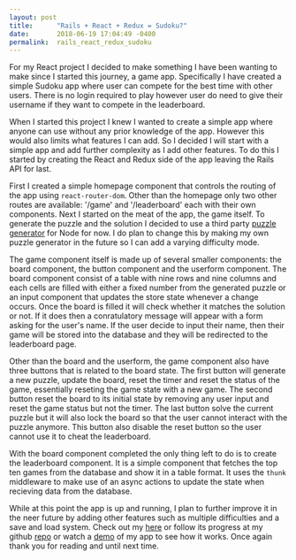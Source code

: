 ```yaml
---
layout: post
title:      "Rails + React + Redux = Sudoku?"
date:       2018-06-19 17:04:49 -0400
permalink:  rails_react_redux_sudoku
---
```



For my React project I decided to make something I have been wanting to make since I started this journey, a game app. Specifically I have created a simple Sudoku app where user can compete for the best time with other users. There is no login required to play however user do need to give their username if they want to compete in the leaderboard. 

When I started this project I knew I wanted to create a simple app where anyone can use without any prior knowledge of the app. However this would also limits what features I can add. So I decided I will start with a simple app and add further complexity as I add other features. To do this I started by creating the React and Redux side of the app leaving the Rails API for last. 

First I created a simple homepage component that controls the routing of the app using `react-router-dom`. Other than the homepage only two other routes are available: '/game' and '/leaderboard' each with their own components. Next I started on the meat of the app, the game itself. To generate the puzzle and the solution I decided to use a third party [puzzle generator](https://github.com/dachev/sudoku) for Node for now. I do plan to change this by making my own puzzle generator in the future so I can add a varying difficulty mode. 

The game component itself is made up of several smaller components: the board component, the button component and the userform component. The board component consist of a table with nine rows and nine columns and each cells are filled with either a fixed number from the generated puzzle or an input component that updates the store state whenever a change occurs. Once the board is filled it will check whether it matches the solution or not. If it does then a conratulatory message will appear with a form asking for the user's name. If the user decide to input their name, then their game will be stored into the database and they will be redirected to the leaderboard page. 

Other than the board and the userform, the game component also have three buttons that is related to the board state. The first button will generate a new puzzle, update the board, reset the timer and reset the status of the game, essentially reseting the game state with a new game. The second button reset the board to its initial state by removing any user input and reset the game status but not the timer. The last button solve the current puzzle but it will also lock the board so that the user cannot interact with the puzzle anymore. This button also disable the reset button so the user cannot use it to cheat the leaderboard. 

With the board component completed the only thing left to do is to create the leaderboard component. It is a simple component that fetches the top ten games from the database and show it in a table format. It uses the `thunk` middleware to make use of an async actions to update the state when recieving data from the database. 

While at this point the app is up and running, I plan to further improve it in the neer future by adding other features such as multiple difficulties and a save and load system. Check out my [here](https://react-sudoku-app.herokuapp.com/leaderboard) or follow its progress at my github [repo](https://github.com/rockychiang/)  or watch a [demo](https://youtu.be/Jc8HQQBW-_c) of my app to see how it works. Once again thank you for reading and until next time.
